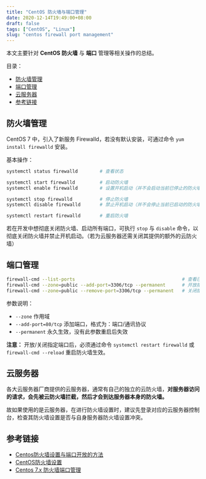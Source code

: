 ```yaml
---
title: "CentOS 防火墙与端口管理"
date: 2020-12-14T19:49:00+08:00
draft: false
tags: ["CentOS", "Linux"]
slug: "centos firewall port management"
---
```


本文主要针对 **CentOS 防火墙** 与 **端口** 管理等相关操作的总结。

目录：

- [防火墙管理](#防火墙管理)
- [端口管理](#端口管理)
- [云服务器](#云服务器)
- [参考链接](#参考链接)

## 防火墙管理

CentOS 7 中，引入了新服务 Firewalld，若没有默认安装，可通过命令 `yum install firewalld` 安装。

基本操作：

```bash
systemctl status firewalld        # 查看状态

systemctl start firewalld         # 启动防火墙
systemctl enable firewalld        # 设置开机启动（并不会启动当前已停止的防火墙）

systemctl stop firewalld          # 停止防火墙
systemctl disable firewalld       # 禁止开机启动（并不会停止当前已启动的防火墙）

systemctl restart firewalld       # 重启防火墙
```

若在开发中想彻底关闭防火墙、启动所有端口，可执行 `stop` 与 `disable` 命令，以彻底关闭防火墙并禁止开机启动。（若为云服务器还需关闭其提供的额外的云防火墙）

## 端口管理

```bash
firewall-cmd --list-ports                                       # 查看已开放端口
firewall-cmd --zone=public --add-port=3306/tcp --permanent      # 开放指定端口
firewall-cmd --zone=public --remove-port=3306/tcp --permanent   # 关闭指定端口
```

参数说明：

* `--zone` 作用域
* `--add-port=80/tcp` 添加端口，格式为：端口/通讯协议
* `--permanent` 永久生效，没有此参数重启后失效

**注意：** 开放/关闭指定端口后，必须通过命令 `systemctl restart firewalld` 或 `firewall-cmd --reload` 重启防火墙生效。

## 云服务器

各大云服务器厂商提供的云服务器，通常有自己的独立的云防火墙，**对服务器访问的请求，会先被云防火墙拦截，然后才会到达服务器本身的防火墙。**

故如果使用的是云服务器，在进行防火墙设置时，建议先登录对应的云服务器控制台，检查其防火墙设置是否与自身服务器防火墙设置冲突。

## 参考链接

* [Centos防火墙设置与端口开放的方法](https://blog.csdn.net/u011846257/article/details/54707864)
* [CentOS防火墙设置](https://juejin.cn/post/6844904116443938824)
* [Centos 7.x 防火墙端口管理](https://juejin.cn/post/6844903589257691149)

